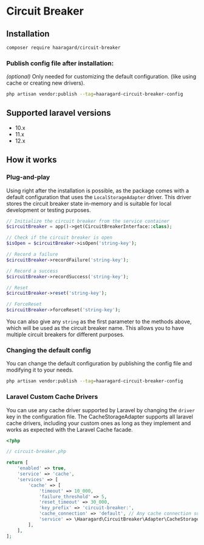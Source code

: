 # Circuit Breaker

## Installation

```bash
composer require haaragard/circuit-breaker
```

### Publish config file after installation:

_(optional)_ Only needed for customizing the default configuration. 
(like using cache or creating new drivers).

```bash
php artisan vendor:publish --tag=haaragard-circuit-breaker-config
```

## Supported laravel versions

- 10.x
- 11.x
- 12.x

## How it works

### Plug-and-play

Using right after the installation is possible, as the package comes with a default configuration that uses the `LocalStorageAdapter` driver.
This driver stores the circuit breaker state in-memory and is suitable for local development or testing purposes.

```php
// Initialize the circuit breaker from the service container
$circuitBreaker = app()->get(CircuitBreakerInterface::class);

// Check if the circuit breaker is open
$isOpen = $circuitBreaker->isOpen('string-key');

// Record a failure
$circuitBreaker->recordFailure('string-key');

// Record a success
$circuitBreaker->recordSuccess('string-key');

// Reset
$circuitBreaker->reset('string-key');

// ForceReset
$circuitBreaker->forceReset('string-key');
```

You can also give any `string` as the first parameter to the methods above,
which will be used as the circuit breaker name.
This allows you to have multiple circuit breakers for different purposes.

### Changing the default config

You can change the default configuration by publishing the config file and modifying it to your needs.

```bash
php artisan vendor:publish --tag=haaragard-circuit-breaker-config
```

### Laravel Custom Cache Drivers

You can use any cache driver supported by Laravel by changing the `driver` key in the configuration file.
The CacheStorageAdapter supports all laravel cache drivers, including your custom ones as long as they implement
and works as expected with the Laravel Cache facade.

```php
<?php

// circuit-breaker.php

return [
    'enabled' => true,
    'service' => 'cache',
    'services' => [
        'cache' => [
            'timeout' => 10_000,
            'failure_threshold' => 5,
            'reset_timeout' => 30_000,
            'key_prefix' => 'circuit-breaker:',
            'cache_connection' => 'default', // Any cache connection supported by Laravel, plus the custom ones.
            'service' => \Haaragard\CircuitBreaker\Adapter\CacheStorageAdapter::class,
        ],
    ],
];
```
